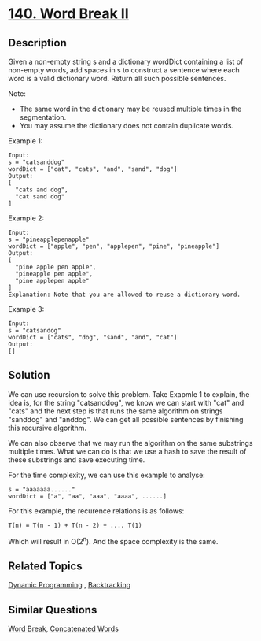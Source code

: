 # [140. Word Break II](https://leetcode.com/problems/word-break-ii)

## Description

Given a non-empty string s and a dictionary wordDict containing a list of non-empty words, add spaces in s to construct a sentence where each word is a valid dictionary word. Return all such possible sentences.

Note:

- The same word in the dictionary may be reused multiple times in the segmentation.
- You may assume the dictionary does not contain duplicate words.

Example 1:

```
Input:
s = "catsanddog"
wordDict = ["cat", "cats", "and", "sand", "dog"]
Output:
[
  "cats and dog",
  "cat sand dog"
]
```

Example 2:

```
Input:
s = "pineapplepenapple"
wordDict = ["apple", "pen", "applepen", "pine", "pineapple"]
Output:
[
  "pine apple pen apple",
  "pineapple pen apple",
  "pine applepen apple"
]
Explanation: Note that you are allowed to reuse a dictionary word.
```

Example 3:

```
Input:
s = "catsandog"
wordDict = ["cats", "dog", "sand", "and", "cat"]
Output:
[]
```

## Solution

We can use recursion to solve this problem. Take Exapmle 1 to explain, the idea is, for the string "catsanddog", we know we can start with "cat" and "cats" and the next step is that runs the same algorithm on strings "sanddog" and "anddog". We can get all possible sentences by finishing this recursive algorithm.

We can also observe that we may run the algorithm on the same substrings multiple times. What we can do is that we use a hash to save the result of these substrings and save executing time.

For the time complexity, we can use this example to analyse:

```
s = "aaaaaaa......"
wordDict = ["a", "aa", "aaa", "aaaa", ......]
```

For this example, the recurence relations is as follows:

```
T(n) = T(n - 1) + T(n - 2) + .... T(1)
```

Which will result in O(2<sup>n</sup>). And the space complexity is the same.


## Related Topics

[Dynamic Programming](https://leetcode.com/tag/dynamic-programming/) , [Backtracking](https://leetcode.com/tag/backtracking/) 

## Similar Questions

[Word Break](https://leetcode.com/problems/word-break/), [Concatenated Words](https://leetcode.com/problems/concatenated-words/)
